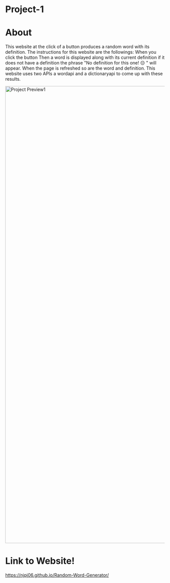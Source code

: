# Project-1

# About
This website at the click of a button produces a random word with its definition. The instructions for this website are the followings: When you click the button Then a word is displayed along with its current definition if it does not have a definition the phrase "No definition for this one! 😔 " will appear. When the page is refreshed so are the word and definition. This website uses two APIs a wordapi and a dictionaryapi to come up with these results.

<img width="1440" alt="Project Preview1" src="https://user-images.githubusercontent.com/108623643/187562175-572a1eec-6d34-4202-b374-2ec8d49a0a5c.png">

# Link to Website!
https://njpj06.github.io/Random-Word-Generator/
